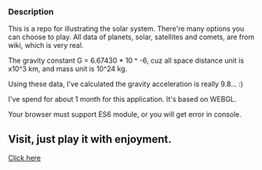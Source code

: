 ### Description

This is a repo for illustrating the solar system. There're many options you can choose to play. All data of planets, solar, satellites and comets, are from wiki, which is very real.

The gravity constant G = 6.67430 \* 10 ^ -6, cuz all space distance unit is x10^3 km, and mass unit is 10^24 kg.

Using these data, I've calculated the gravity acceleration is really 9.8... :)

I've spend for about 1 month for this application. It's based on WEBGL.

Your browser must support ES6 module, or you will get error in console.

## Visit, just play it with enjoyment.

[Click here](http://solar.zhangxinghai.cn)
